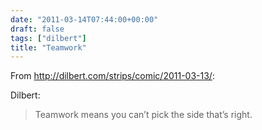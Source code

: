 ```yaml
---
date: "2011-03-14T07:44:00+00:00"
draft: false
tags: ["dilbert"]
title: "Teamwork"
---
```

From http://dilbert.com/strips/comic/2011-03-13/:

Dilbert:

>Teamwork means you can’t pick the side that’s right.

